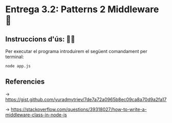 # Entrega 3.2: Patterns 2 Middleware 🧪

## Instruccions d'ús: 🧙‍♂️

Per executar el programa introduirem el següent comandament per terminal:

    node app.js

## Referencies

-> https://gist.github.com/yuradmytriev/7de7a72a0965b8ec09ca8a70d9a2fa17

-> https://stackoverflow.com/questions/39318027/how-to-write-a-middleware-class-in-node-js
